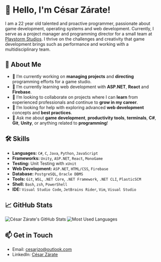 # 👋 Hello, I'm César Zárate!

I am a 22 year old talented and proactive programmer, passionate about game development, operating systems and web development. Currently, I serve as a project manager and programming director for a small team at [Playstorm Studios](https://playstormstudios.com/). I thrive on the challenges and creativity that game development brings such as performance and working with a multidisciplinary team.

## 🚀 About Me

- 🔭 I’m currently working on **managing projects** and **directing** programming efforts for a game studio.
- 🌱 I’m currently learning web development with **ASP.NET**, **React** and **Firebase**.
- 👯 I’m looking to collaborate on projects where I can **learn** from experienced professionals and continue to **grow in my career**.
- 🤔 I’m looking for help with exploring advanced **web development** concepts and **best practices**.
- 💬 Ask me about **game development**, **productivity tools**, **terminals**, **C#**, **Git**, **Unity**, or anything related to **programming**!

## 🛠️ Skills

- **Languages:** `C#`, `C`, `Java`, `Python`, `JavaScript`
- **Frameworks:** `Unity`, `ASP.NET`, `React`, `MonoGame`
- **Testing:** Unit Testing with `xUnit`
- **Web Development:** `ASP.NET`, `HTML/CSS`, `Firebase`
- **Database:** `PostgreSQL`, `Oracle DBMS`
- **Tools:** `Git`, `WSL`, `.NET Core`, `.NET Framework`, `.NET CLI`, `PlasticSCM`
- **Shell:** `Bash`, `zsh`, `PowerShell`
- **IDE:** `Visual Studio Code`, `JetBrains Rider`, `Vim`, `Visual Studio`

## 📈 GitHub Stats

![César Zárate's GitHub Stats](https://github-readme-stats.vercel.app/api?username=CesarJZO&show_icons=true&count_private=true&theme=dracula)
![Most Used Languages](https://github-readme-stats.vercel.app/api/top-langs/?username=CesarJZO&theme=dracula)


## 📫 Get in Touch

- Email: cesarjzo@outlook.com
- LinkedIn: [César Zárate](https://www.linkedin.com/in/cesarjzo/)
